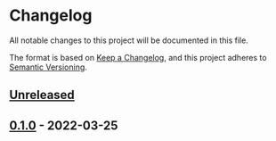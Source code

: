 # Changelog

All notable changes to this project will be documented in this file.

The format is based on [Keep a Changelog](https://keepachangelog.com/en/1.0.0/),
and this project adheres to [Semantic Versioning](https://semver.org/spec/v2.0.0.html).

## [Unreleased]

## [0.1.0] - 2022-03-25

[Unreleased]: https://github.com/giantswarm/cilium-app/compare/v0.1.0...HEAD
[0.1.0]: https://github.com/giantswarm/cilium-app/releases/tag/v0.1.0
